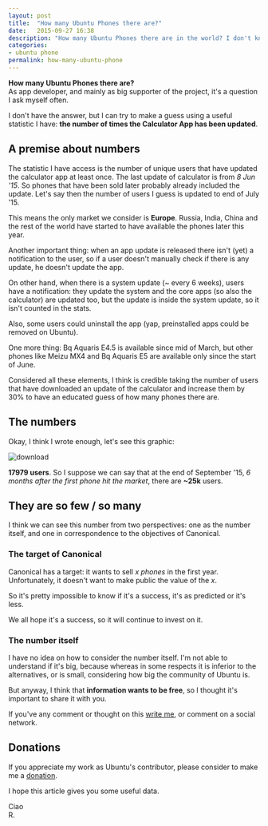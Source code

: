 ```yaml
---
layout: post
title:  "How many Ubuntu Phones there are?"
date:   2015-09-27 16:38
description: "How many Ubuntu Phones there are in the world? I don't know, but we can try to make a guess"
categories:
- ubuntu phone
permalink: how-many-ubuntu-phone
---
```


**How many Ubuntu Phones there are?**<br/>
As app developer, and mainly as big supporter of the project, it's a question I
ask myself often.

I don't have the answer, but I can try to make a guess using a useful statistic
I have: **the number of times the Calculator App has been updated**.

## A premise about numbers

The statistic I have access is the number of unique users that have updated the
calculator app at least once. The last update of calculator is from *8 Jun '15*.
So phones that have been sold later probably already included the update. Let's
say then the number of users I guess is updated to end of July '15.

This means the only market we consider is **Europe**. Russia, India, China and
the rest of the world have started to have available the phones later this year.

Another important thing: when an app update is released there isn't (yet) a
notification to the user, so if a user doesn't manually check if there is any
update, he doesn't update the app.

On other hand, when there is a system update (~ every 6 weeks), users have a
notification: they update the system and the core apps (so also the calculator)
are updated too, but the update is inside the system update, so it isn't counted
in the stats.

Also, some users could uninstall the app (yap, preinstalled apps could be
removed on Ubuntu).

One more thing: Bq Aquaris E4.5 is available since mid of March, but other
phones like Meizu MX4 and Bq Aquaris E5 are available only since the start of
June.

Considered all these elements, I think is credible taking the number of users
that have downloaded an update of the calculator and increase them by 30% to
have an educated guess of how many phones there are.

## The numbers

Okay, I think I wrote enough, let's see this graphic:

![download][img0]

**17979 users**. So I suppose we can say that at the end of September '15, *6
months after the first phone hit the market*, there are **~25k** users.

## They are so few / so many

I think we can see this number from two perspectives: one as the number itself,
and one in correspondence to the objectives of Canonical.

### The target of Canonical

Canonical has a target: it wants to sell *x phones* in the first year.
Unfortunately, it doesn't want to make public the value of the *x*.

So it's pretty impossible to know if it's a success, it's as predicted or it's
less.

We all hope it's a success, so it will continue to invest on it.

### The number itself

I have no idea on how to consider the number itself. I'm not able to understand
if it's big, because whereas in some respects it is inferior to the
alternatives, or is small, considering how big the community of Ubuntu is.

But anyway, I think that **information wants to be free**, so I thought it's
important to share it with you.

If you've any comment or thought on this [write me][contact], or comment on a
social network.

## Donations

If you appreciate my work as Ubuntu's contributor, please consider to make me a
[donation][donation].

I hope this article gives you some useful data.

Ciao<br/>
R.

[img0]: http://img.rpadovani.com/posts/calculator-downloads.png
[donation]: http://rpadovani.com/donations/
[contact]: http://rpadovani.com/about/
